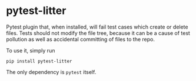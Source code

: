 # pytest-litter

Pytest plugin that, when installed, will fail test cases which
create or delete files. Tests should not modify the file tree,
because it can be a cause of test pollution as well as accidental
committing of files to the repo.

To use it, simply run
```
pip install pytest-litter
```
The only dependency is `pytest` itself.